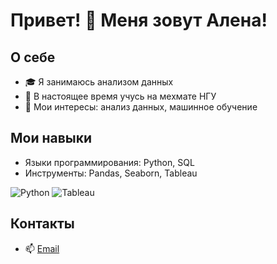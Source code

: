 # Привет! 👋 Меня зовут Алена!

## О себе
- 🎓 Я занимаюсь анализом данных
- 💼 В настоящее время учусь на мехмате НГУ
- 🔭 Мои интересы: анализ данных, машинное обучение

## Мои навыки
- Языки программирования: Python, SQL
- Инструменты: Pandas, Seaborn, Tableau

![Python](https://img.shields.io/badge/-Python-3776AB?logo=python&logoColor=white&style=for-the-badge)
![Tableau](https://img.shields.io/badge/-Tableau-E97627?logo=tableau&logoColor=white&style=for-the-badge)

## Контакты
- 📫 [Email](alen.glushk04@gmail.com)
